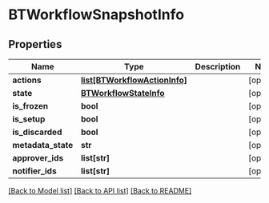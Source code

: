 # BTWorkflowSnapshotInfo

## Properties
Name | Type | Description | Notes
------------ | ------------- | ------------- | -------------
**actions** | [**list[BTWorkflowActionInfo]**](BTWorkflowActionInfo.md) |  | [optional] 
**state** | [**BTWorkflowStateInfo**](BTWorkflowStateInfo.md) |  | [optional] 
**is_frozen** | **bool** |  | [optional] 
**is_setup** | **bool** |  | [optional] 
**is_discarded** | **bool** |  | [optional] 
**metadata_state** | **str** |  | [optional] 
**approver_ids** | **list[str]** |  | [optional] 
**notifier_ids** | **list[str]** |  | [optional] 

[[Back to Model list]](../README.md#documentation-for-models) [[Back to API list]](../README.md#documentation-for-api-endpoints) [[Back to README]](../README.md)


